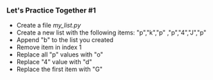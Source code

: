 ### Let's Practice Together \#1 

- Create a file *my_list.py*
- Create a new list with the following items: "p","k","p" ,"p","4","J","p"
- Append "b" to the list you created
- Remove item in index 1
- Replace all "p" values with "o"
- Replace "4" value with "d"
- Replace the first item with "G"
